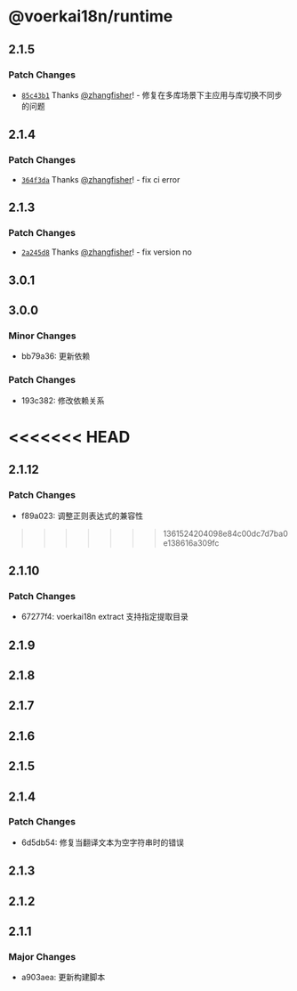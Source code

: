 # @voerkai18n/runtime

## 2.1.5

### Patch Changes

- [`85c43b1`](https://github.com/zhangfisher/voerka-i18n/commit/85c43b12ccb13672aa8c118e02c885141e6eb071) Thanks [@zhangfisher](https://github.com/zhangfisher)! - 修复在多库场景下主应用与库切换不同步的问题

## 2.1.4

### Patch Changes

- [`364f3da`](https://github.com/zhangfisher/voerka-i18n/commit/364f3daa8822e1432dbaff8087519cee002c2be0) Thanks [@zhangfisher](https://github.com/zhangfisher)! - fix ci error

## 2.1.3

### Patch Changes

- [`2a245d8`](https://github.com/zhangfisher/voerka-i18n/commit/2a245d82bee3cfeb20e2d522b96a847739984d30) Thanks [@zhangfisher](https://github.com/zhangfisher)! - fix version no

## 3.0.1

## 3.0.0

### Minor Changes

- bb79a36: 更新依赖

### Patch Changes

- 193c382: 修改依赖关系

# <<<<<<< HEAD

## 2.1.12

### Patch Changes

- f89a023: 调整正则表达式的兼容性

> > > > > > > 1361524204098e84c00dc7d7ba0e138616a309fc

## 2.1.10

### Patch Changes

- 67277f4: voerkai18n extract 支持指定提取目录

## 2.1.9

## 2.1.8

## 2.1.7

## 2.1.6

## 2.1.5

## 2.1.4

### Patch Changes

- 6d5db54: 修复当翻译文本为空字符串时的错误

## 2.1.3

## 2.1.2

## 2.1.1

### Major Changes

- a903aea: 更新构建脚本
